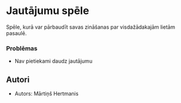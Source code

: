 # Jautājumu spēle

Spēle, kurā var pārbaudīt savas zināšanas par visdažādakajām lietām pasaulē.


### Problēmas

* Nav pietiekami daudz jautājumu

## Autori

* Autors: Mārtiņš Hertmanis